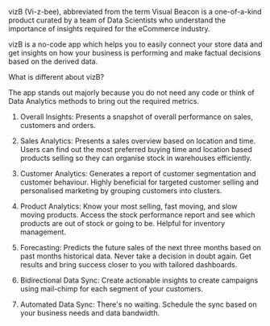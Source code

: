 vizB (Vi-z-bee), abbreviated from the term Visual Beacon is a one-of-a-kind product curated by a team of Data Scientists who understand the importance of insights required for the eCommerce industry.

vizB is a no-code app which helps you to easily connect your store data and get insights on how your business is performing and make factual decisions based on the derived data.

What is different about vizB?

The app stands out majorly because you do not need any code or think of Data Analytics methods to bring out the required metrics.

1. Overall Insights: Presents a snapshot of overall performance on sales, customers and orders.

2. Sales Analytics: Presents a sales overview based on location and time. Users can find out the most preferred buying time and location based products selling so they can organise stock in warehouses efficiently.

3. Customer Analytics: Generates a report of customer segmentation and customer behaviour. Highly beneficial for targeted customer selling and personalised marketing by grouping customers into clusters.

4. Product Analytics: Know your most selling, fast moving, and slow moving products. Access the stock performance report and see which products are out of stock or going to be. Helpful for inventory management.

5. Forecasting: Predicts the future sales of the next three months based on past months historical data. Never take a decision in doubt again. Get results and bring success closer to you with tailored dashboards.

6. Bidirectional Data Sync: Create actionable insights to create campaigns using mail-chimp for each segment of your customers.

7. Automated Data Sync: There's no waiting. Schedule the sync based on your business needs and data bandwidth.
